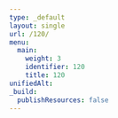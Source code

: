 ```yaml
---
type: _default
layout: single
url: /120/
menu:
  main:
    weight: 3
    identifier: 120
    title: 120
unifiedAlt:
_build:
  publishResources: false
---
```

